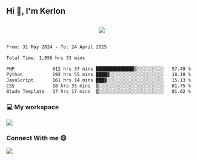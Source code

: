 ## Hi 👋, I'm Kerlon

<p align="center" style="margin: 30px;">
 
 <img src="https://skillicons.dev/icons?i=html,css,bootstrap,js,nodejs,jquery,python,flask,php,mysql,lua,sqlite,firebase">


</p>
<!--START_SECTION:waka-->

```txt
From: 31 May 2024 - To: 24 April 2025

Total Time: 1,056 hrs 33 mins

PHP              612 hrs 37 mins ██████████████▒░░░░░░░░░░   57.49 %
Python           192 hrs 55 mins ████▓░░░░░░░░░░░░░░░░░░░░   18.10 %
JavaScript       161 hrs 14 mins ███▓░░░░░░░░░░░░░░░░░░░░░   15.13 %
CSS              18 hrs 35 mins  ▒░░░░░░░░░░░░░░░░░░░░░░░░   01.75 %
Blade Template   17 hrs 17 mins  ▒░░░░░░░░░░░░░░░░░░░░░░░░   01.62 %
```

<!--END_SECTION:waka-->


<p align="center">
 <h3>💻 My workspace</h3>
    <img src="https://skillicons.dev/icons?i=mint" />
</p>

<p align="center">
 <h3>Connect With me 😄</h3> 
    <a href="https://www.linkedin.com/in/kerlon-fernandes"><img src="https://skillicons.dev/icons?i=linkedin" />
  </a>
</p>




